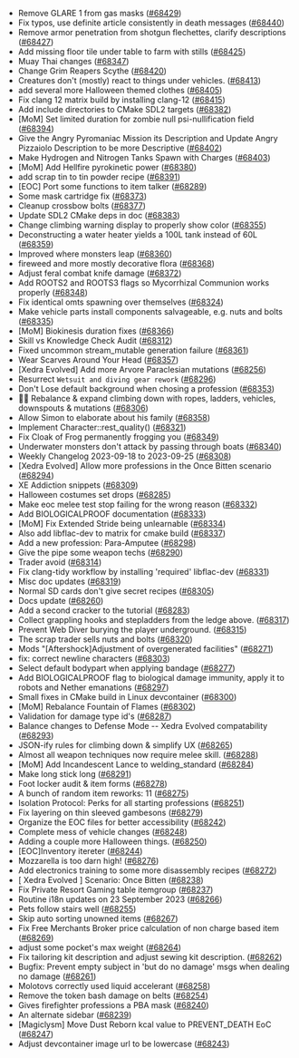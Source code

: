 * Remove GLARE 1 from gas masks ([#68429](https://github.com/CleverRaven/Cataclysm-DDA/pull/68429))
* Fix typos, use definite article consistently in death messages ([#68440](https://github.com/CleverRaven/Cataclysm-DDA/pull/68440))
* Remove armor penetration from shotgun flechettes, clarify descriptions ([#68427](https://github.com/CleverRaven/Cataclysm-DDA/pull/68427))
* Add missing floor tile under table to farm with stills ([#68425](https://github.com/CleverRaven/Cataclysm-DDA/pull/68425))
* Muay Thai changes ([#68347](https://github.com/CleverRaven/Cataclysm-DDA/pull/68347))
* Change Grim Reapers Scythe ([#68420](https://github.com/CleverRaven/Cataclysm-DDA/pull/68420))
* Creatures don't (mostly) react to things under vehicles. ([#68413](https://github.com/CleverRaven/Cataclysm-DDA/pull/68413))
* add several more Halloween themed clothes ([#68405](https://github.com/CleverRaven/Cataclysm-DDA/pull/68405))
* Fix clang 12 matrix build by installing clang-12 ([#68415](https://github.com/CleverRaven/Cataclysm-DDA/pull/68415))
* Add include directories to CMake SDL2 targets ([#68382](https://github.com/CleverRaven/Cataclysm-DDA/pull/68382))
* [MoM] Set limited duration for zombie null psi-nullification field ([#68394](https://github.com/CleverRaven/Cataclysm-DDA/pull/68394))
* Give the Angry Pyromaniac Mission its Description and Update Angry Pizzaiolo Description to be more Descriptive ([#68402](https://github.com/CleverRaven/Cataclysm-DDA/pull/68402))
* Make Hydrogen and Nitrogen Tanks Spawn with Charges ([#68403](https://github.com/CleverRaven/Cataclysm-DDA/pull/68403))
* [MoM] Add Hellfire pyrokinetic power ([#68380](https://github.com/CleverRaven/Cataclysm-DDA/pull/68380))
* add scrap tin to tin powder recipe ([#68391](https://github.com/CleverRaven/Cataclysm-DDA/pull/68391))
* [EOC] Port some functions to item talker ([#68289](https://github.com/CleverRaven/Cataclysm-DDA/pull/68289))
* Some mask cartridge fix ([#68373](https://github.com/CleverRaven/Cataclysm-DDA/pull/68373))
* Cleanup crossbow bolts ([#68377](https://github.com/CleverRaven/Cataclysm-DDA/pull/68377))
* Update SDL2 CMake deps in doc ([#68383](https://github.com/CleverRaven/Cataclysm-DDA/pull/68383))
* Change climbing warning display to properly show color ([#68355](https://github.com/CleverRaven/Cataclysm-DDA/pull/68355))
* Deconstructing a water heater yields a 100L tank instead of 60L ([#68359](https://github.com/CleverRaven/Cataclysm-DDA/pull/68359))
* Improved where monsters leap ([#68360](https://github.com/CleverRaven/Cataclysm-DDA/pull/68360))
* fireweed and more mostly decorative flora ([#68368](https://github.com/CleverRaven/Cataclysm-DDA/pull/68368))
* Adjust feral combat knife damage ([#68372](https://github.com/CleverRaven/Cataclysm-DDA/pull/68372))
* Add ROOTS2 and ROOTS3 flags so Mycorrhizal Communion works properly ([#68348](https://github.com/CleverRaven/Cataclysm-DDA/pull/68348))
* Fix identical omts spawning over themselves ([#68324](https://github.com/CleverRaven/Cataclysm-DDA/pull/68324))
* Make vehicle parts install components salvageable, e.g. nuts and bolts ([#68335](https://github.com/CleverRaven/Cataclysm-DDA/pull/68335))
* [MoM] Biokinesis duration fixes ([#68366](https://github.com/CleverRaven/Cataclysm-DDA/pull/68366))
* Skill vs Knowledge Check Audit ([#68312](https://github.com/CleverRaven/Cataclysm-DDA/pull/68312))
* Fixed uncommon stream_mutable generation failure ([#68361](https://github.com/CleverRaven/Cataclysm-DDA/pull/68361))
* Wear Scarves Around Your Head ([#68357](https://github.com/CleverRaven/Cataclysm-DDA/pull/68357))
* [Xedra Evolved] Add more Arvore Paraclesian mutations ([#68256](https://github.com/CleverRaven/Cataclysm-DDA/pull/68256))
* Resurrect `Wetsuit and diving gear rework` ([#68296](https://github.com/CleverRaven/Cataclysm-DDA/pull/68296))
* Don't Lose default background when chosing a profession ([#68353](https://github.com/CleverRaven/Cataclysm-DDA/pull/68353))
* 🧗‍♀️ Rebalance & expand climbing down with ropes, ladders, vehicles, downspouts & mutations ([#68306](https://github.com/CleverRaven/Cataclysm-DDA/pull/68306))
* Allow Simon to elaborate about his family ([#68358](https://github.com/CleverRaven/Cataclysm-DDA/pull/68358))
* Implement Character::rest_quality() ([#68321](https://github.com/CleverRaven/Cataclysm-DDA/pull/68321))
* Fix Cloak of Frog permanently frogging you ([#68349](https://github.com/CleverRaven/Cataclysm-DDA/pull/68349))
* Underwater monsters don't attack by passing through boats ([#68340](https://github.com/CleverRaven/Cataclysm-DDA/pull/68340))
* Weekly Changelog 2023-09-18 to 2023-09-25 ([#68308](https://github.com/CleverRaven/Cataclysm-DDA/pull/68308))
* [Xedra Evolved] Allow more professions in the Once Bitten scenario ([#68294](https://github.com/CleverRaven/Cataclysm-DDA/pull/68294))
* XE Addiction snippets ([#68309](https://github.com/CleverRaven/Cataclysm-DDA/pull/68309))
* Halloween costumes set drops ([#68285](https://github.com/CleverRaven/Cataclysm-DDA/pull/68285))
* Make eoc melee test stop failing for the wrong reason ([#68332](https://github.com/CleverRaven/Cataclysm-DDA/pull/68332))
* Add BIOLOGICALPROOF documentation ([#68333](https://github.com/CleverRaven/Cataclysm-DDA/pull/68333))
* [MoM] Fix Extended Stride being unlearnable ([#68334](https://github.com/CleverRaven/Cataclysm-DDA/pull/68334))
* Also add libflac-dev to matrix for cmake build ([#68337](https://github.com/CleverRaven/Cataclysm-DDA/pull/68337))
* Add a new profession: Para-Amputee ([#68298](https://github.com/CleverRaven/Cataclysm-DDA/pull/68298))
* Give the pipe some weapon techs ([#68290](https://github.com/CleverRaven/Cataclysm-DDA/pull/68290))
* Trader avoid ([#68314](https://github.com/CleverRaven/Cataclysm-DDA/pull/68314))
* Fix clang-tidy workflow by installing 'required' libflac-dev ([#68331](https://github.com/CleverRaven/Cataclysm-DDA/pull/68331))
* Misc doc updates ([#68319](https://github.com/CleverRaven/Cataclysm-DDA/pull/68319))
* Normal SD cards don't give secret recipes ([#68305](https://github.com/CleverRaven/Cataclysm-DDA/pull/68305))
* Docs update ([#68260](https://github.com/CleverRaven/Cataclysm-DDA/pull/68260))
* Add a second cracker to the tutorial ([#68283](https://github.com/CleverRaven/Cataclysm-DDA/pull/68283))
* Collect grappling hooks and stepladders from the ledge above. ([#68317](https://github.com/CleverRaven/Cataclysm-DDA/pull/68317))
* Prevent Web Diver burying the player underground. ([#68315](https://github.com/CleverRaven/Cataclysm-DDA/pull/68315))
* The scrap trader sells nuts and bolts ([#68320](https://github.com/CleverRaven/Cataclysm-DDA/pull/68320))
* Mods "[Aftershock]Adjustment of overgenerated facilities" ([#68271](https://github.com/CleverRaven/Cataclysm-DDA/pull/68271))
* fix: correct newline characters ([#68303](https://github.com/CleverRaven/Cataclysm-DDA/pull/68303))
* Select default bodypart when applying bandage ([#68277](https://github.com/CleverRaven/Cataclysm-DDA/pull/68277))
* Add BIOLOGICALPROOF flag to biological damage immunity, apply it to robots and Nether emanations ([#68297](https://github.com/CleverRaven/Cataclysm-DDA/pull/68297))
* Small fixes in CMake build in Linux devcontainer ([#68300](https://github.com/CleverRaven/Cataclysm-DDA/pull/68300))
* [MoM] Rebalance Fountain of Flames ([#68302](https://github.com/CleverRaven/Cataclysm-DDA/pull/68302))
* Validation for damage type id's ([#68287](https://github.com/CleverRaven/Cataclysm-DDA/pull/68287))
* Balance changes to Defense Mode -- Xedra Evolved compatability ([#68293](https://github.com/CleverRaven/Cataclysm-DDA/pull/68293))
* JSON-ify rules for climbing down & simplify UX ([#68265](https://github.com/CleverRaven/Cataclysm-DDA/pull/68265))
* Almost all weapon techniques now require melee skill. ([#68288](https://github.com/CleverRaven/Cataclysm-DDA/pull/68288))
* [MoM] Add Incandescent Lance to welding_standard ([#68284](https://github.com/CleverRaven/Cataclysm-DDA/pull/68284))
* Make long stick long ([#68291](https://github.com/CleverRaven/Cataclysm-DDA/pull/68291))
* Foot locker audit & item forms ([#68278](https://github.com/CleverRaven/Cataclysm-DDA/pull/68278))
* A bunch of random item reworks: 11 ([#68275](https://github.com/CleverRaven/Cataclysm-DDA/pull/68275))
* Isolation Protocol: Perks for all starting professions ([#68251](https://github.com/CleverRaven/Cataclysm-DDA/pull/68251))
* Fix layering on thin sleeved gambesons ([#68279](https://github.com/CleverRaven/Cataclysm-DDA/pull/68279))
* Organize the EOC files for better accessibility ([#68242](https://github.com/CleverRaven/Cataclysm-DDA/pull/68242))
* Complete mess of vehicle changes ([#68248](https://github.com/CleverRaven/Cataclysm-DDA/pull/68248))
* Adding a couple more Halloween things. ([#68250](https://github.com/CleverRaven/Cataclysm-DDA/pull/68250))
* [EOC]Inventory itereter ([#68244](https://github.com/CleverRaven/Cataclysm-DDA/pull/68244))
* Mozzarella is too darn high! ([#68276](https://github.com/CleverRaven/Cataclysm-DDA/pull/68276))
* Add electronics training to some more disassembly recipes ([#68272](https://github.com/CleverRaven/Cataclysm-DDA/pull/68272))
* [ Xedra Evolved ] Scenario: Once Bitten ([#68238](https://github.com/CleverRaven/Cataclysm-DDA/pull/68238))
* Fix Private Resort Gaming table itemgroup ([#68237](https://github.com/CleverRaven/Cataclysm-DDA/pull/68237))
* Routine i18n updates on 23 September 2023 ([#68266](https://github.com/CleverRaven/Cataclysm-DDA/pull/68266))
* Pets follow stairs well ([#68255](https://github.com/CleverRaven/Cataclysm-DDA/pull/68255))
* Skip auto sorting unowned items ([#68267](https://github.com/CleverRaven/Cataclysm-DDA/pull/68267))
* Fix Free Merchants Broker price calculation of non charge based item ([#68269](https://github.com/CleverRaven/Cataclysm-DDA/pull/68269))
* adjust some pocket's max weight ([#68264](https://github.com/CleverRaven/Cataclysm-DDA/pull/68264))
* Fix tailoring kit description and adjust sewing kit description. ([#68262](https://github.com/CleverRaven/Cataclysm-DDA/pull/68262))
* Bugfix: Prevent empty subject in 'but do no damage' msgs when dealing no damage ([#68261](https://github.com/CleverRaven/Cataclysm-DDA/pull/68261))
* Molotovs correctly used liquid accelerant ([#68258](https://github.com/CleverRaven/Cataclysm-DDA/pull/68258))
* Remove the token bash damage on belts ([#68254](https://github.com/CleverRaven/Cataclysm-DDA/pull/68254))
* Gives firefighter professions a PBA mask ([#68240](https://github.com/CleverRaven/Cataclysm-DDA/pull/68240))
* An alternate sidebar ([#68239](https://github.com/CleverRaven/Cataclysm-DDA/pull/68239))
* [Magiclysm] Move Dust Reborn kcal value to PREVENT_DEATH EoC ([#68247](https://github.com/CleverRaven/Cataclysm-DDA/pull/68247))
* Adjust devcontainer image url to be lowercase ([#68243](https://github.com/CleverRaven/Cataclysm-DDA/pull/68243))
